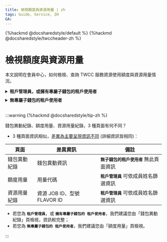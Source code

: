 ```yaml
---
title: 檢視額度與資源用量 | zh
tags: Guide, Service, ZH
GA:
---
```


{%hackmd @docsharedstyle/default %}
{%hackmd @docsharedstyle/twccheader-zh %}


# 檢視額度與資源用量

本文說明在會員中心，如何檢視、查詢 TWCC 服務資源使用額度與資源用量情況。

<!-- 1 start -->

<details class="docspoiler">

<summary><b>租戶管理員，或擁有專屬子錢包的租戶使用者</b></summary>

<br>

若您的權限為「**租戶管理員**」，或「**擁有專屬子錢包的租戶使用者**」請參考以下步驟，可檢視每筆錢包異動紀錄，與對應的額度用量、資源用量：

### Step 1. 選擇計畫

進入會員中心後，點選「**計畫管理**」 > 「**我的計畫**」 > 選擇欲檢視用量的計畫名稱。


### Step 2. 錢包異動紀錄

點選「**錢包異動紀錄** > 選擇「**錢包**」^[1]^ > 選擇「**日期期間**」 >「**服務**」^[2]^ > 選擇「**異動類別**」^[3]^。


![](https://cos.twcc.ai/SYS-MANUAL/uploads/upload_ab3b8fa619a379857dd45392218ea4f4.png)

:::info

{%hackmd @docsharedstyle/note-zh %}

[1] 可選擇全部，或選擇「**母錢包**」 或 「**特定子錢包**」
[2] 選擇「**臺灣AI雲 (TWCC)**」 > 選擇服務 (VCS, CCS...等)
[3] 可選擇全部，或選擇「**資源扣帳**」或「**資源沖帳**」
:::

如上圖所示，此頁將紀錄每筆資錢包異動的時間、使用的服務、額度異動量、錢包餘額...等資訊。


**下表範例說明**：

- `2021/07/25 12:08:05` 系統完成錢包異動，此筆異動額度用量為 `0.0784`，扣帳自`母錢包`；
- 異動來源為成員 `leoxxx` (主機帳號) 使用的 `虛擬運算 (VCS)` 服務；
- 錢包異動前，餘額為 `2631xxx`；異動後，餘額為`2631xxxx`。


|時間 |異動編號 | 服務項目 |異動者名稱 | 異動類別 | 錢包名稱 |錢包餘額 (前) |額度異動量 | 錢包餘額 (後) | |
| -------- | -------- | -------- | -------- | -------- | -------- |----- |----- |----- |----- |
|2021/07/25 12:08:05    |M54709357   | 臺灣AI雲(TWCC) > 虛擬運算 (VCS)     | leoxxx     |資源扣帳| 母錢包    |2,631xxx     |-0.0784     | 2,631xxx | 詳細資訊 |

### Step 3. 詳細資訊

點選「**詳細資訊**」，可了解該筆異動的資源 ID、實際使用秒數...等用量詳細資訊。

![](https://cos.twcc.ai/SYS-MANUAL/uploads/upload_76bee8947c7fd7fc5c1ea147103a8691.png)


</details>

<!-- Space -->

<div style="height:8px"></div>

<!-- 2. start -->

<details class="docspoiler">

<summary><b>無專屬子錢包的租戶使用者</b></summary>

<br>

若您的為「**無專屬子錢包的租戶使用者**」，請參考以下步驟檢視資源額度用量、資源用量：

### Step 1. 選擇計畫

進入會員中心後，點選「**計畫管理**」 > 「**我的計畫**」 > 選擇欲檢視用量的計畫名稱。

![](https://cos.twcc.ai/SYS-MANUAL/uploads/upload_4a174ac8c8f2efc28e90370c3d2fadfb.png)

### Step 2. 額度用量

點選「**額度用量**」> 選擇「**服務**」^[1]^ > 選擇「**姓名**^[2]^ > 選擇「**日期期間**」 > 選擇「**異動類別**」^[3]^。

![](https://cos.twcc.ai/SYS-MANUAL/uploads/upload_83d1a3c55df9152228a417f047f5203c.png)


:::info

{%hackmd @docsharedstyle/note-zh %}

[1] 選擇「**臺灣AI雲 (TWCC)**」 > 選擇服務 (VCS, CCS...等)
[2] **`租戶使用者`** 僅能檢視本人資訊，**`租戶管理者`** 可選擇計畫成員姓名。
[3] 可不選擇，或選擇「**資源扣帳**」或「**資源沖帳**」
:::

如上圖所示，此頁將紀錄每筆服務資源開始與結束時間、資源使用者 (主機帳號)，與額度計算...等資訊。

**下表範例說明**：

系統於 `2021/07/06 18:06:15` 統計一筆額度用量，用量資源使用者為 `許xx` (主機帳號：`u3xxxx`)。


| 用量代碼 | 時間 | 用量編號 |主機帳號 |姓名 |額度用量 |詳細資訊 |
| -------- | -------- | -------- |-------- |-------- |-------- |-------- |
|D16DD20D838A29376B8D25     | 2021/07/06 18:06:15     | M53168389     |u3117206    |許xx     |-16.4068    |詳細資訊    |


### Step 3. 詳細資訊

點選「**詳細資訊**」，您可了解該筆額度用量對應的資源使用時間、資源 ID、實際使用秒數...等資源用量詳細資訊。


**範例說明**：

- 容器建立於 `2021-07-06 16:46:29`，容器名稱為 `ctr1625561167131`，容器 ID 為 `1954680`
- 於 `2021-07-06 16:57:55` 刪除容器，使用期間共 `686 秒`，額度用量為`16.4068`。

![](https://i.imgur.com/d8EFduz.png)

</details>

<br>

:::warning
{%hackmd @docsharedstyle/tip-zh %}

錢包異動紀錄、額度用量、資源用量紀錄，3 種頁面有何不同？

- 3 種頁面資訊相似，<ins>差異為主要呈現資訊不同</ins> (詳細資訊皆相同)：

| 頁面 | 差異資訊 | 備註 |
| -------- | -------- | -------- |
| 錢包異動紀錄    | 錢包異動資訊     | **`無子錢包的租戶使用者`** 無此頁面資訊     |
| 額度用量     |  用量代碼  |  **`租戶管理員`** 可依成員姓名篩選資訊    | 
| 資源用量紀錄     | 資源 JOB ID、型號 FLAVOR ID  |  **`租戶管理員`** 可依成員姓名篩選資訊    |

- 若您為 **`租戶管理員`**，或 **`擁有專屬子錢包的 租戶使用者`**，我們建議您由「錢包異動紀錄」頁檢視，資訊較完整；
- 若您為 **`無專屬子錢包的 租戶使用者`**，我們建議您由「額度用量」頁檢視。

:::